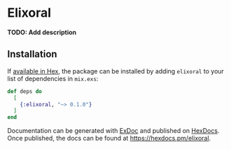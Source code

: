 # Elixoral

**TODO: Add description**

## Installation

If [available in Hex](https://hex.pm/docs/publish), the package can be installed
by adding `elixoral` to your list of dependencies in `mix.exs`:

```elixir
def deps do
  [
    {:elixoral, "~> 0.1.0"}
  ]
end
```

Documentation can be generated with [ExDoc](https://github.com/elixir-lang/ex_doc)
and published on [HexDocs](https://hexdocs.pm). Once published, the docs can
be found at <https://hexdocs.pm/elixoral>.

